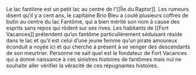Le lac fantôme est un petit lac au centre de l'[[Île du Raptor]].
Les rumeurs disent qu’il y a cent ans, le capitaine Brio Bleu a coulé plusieurs coffres de butin au centre du lac Fantôme, qui a bien mérité son nom à cause des esprits sans repos qui rôdent sur ses rives. Les habitants de [[Fort Vacances]] prétendent qu’un fantôme particulièrement séduisant réside dans le lac et qu’il est celui d’une jeune femme qu’un pirate amoureux éconduit a noyée ici et qui cherche à présent à se venger des descendants de son meurtrier. Personne ne sait quel est le fondateur de Fort Vacances qui a donné naissance à ces sinistres histoires de fantômes mais nul ne souhaite aller vérifier la véracité de ces répugnantes histoires.